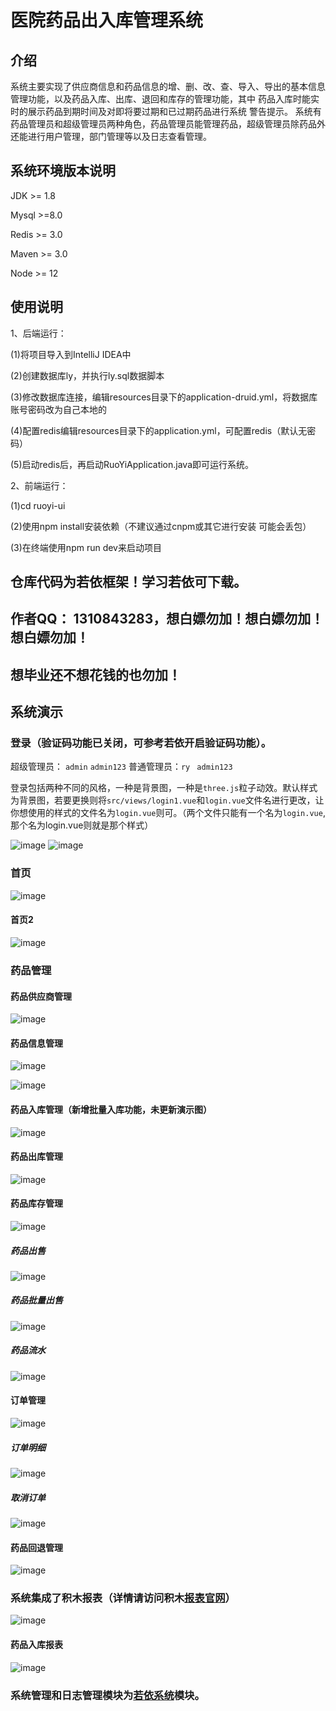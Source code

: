 # 医院药品出入库管理系统

## 介绍
系统主要实现了供应商信息和药品信息的增、删、改、查、导入、导出的基本信息管理功能，以及药品入库、出库、退回和库存的管理功能，其中 药品入库时能实时的展示药品到期时间及对即将要过期和已过期药品进行系统 警告提示。
系统有药品管理员和超级管理员两种角色，药品管理员能管理药品，超级管理员除药品外还能进行用户管理，部门管理等以及日志查看管理。



## 系统环境版本说明

JDK >= 1.8 

Mysql >=8.0

Redis >= 3.0

Maven >= 3.0

Node >= 12

## 使用说明

1、后端运行：

(1)将项目导入到IntelliJ IDEA中

(2)创建数据库ly，并执行ly.sql数据脚本

(3)修改数据库连接，编辑resources目录下的application-druid.yml，将数据库账号密码改为自己本地的

(4)配置redis编辑resources目录下的application.yml，可配置redis（默认无密码）

(5)启动redis后，再启动RuoYiApplication.java即可运行系统。

2、前端运行：

(1)cd ruoyi-ui

(2)使用npm install安装依赖（不建议通过cnpm或其它进行安装 可能会丢包）

(3)在终端使用npm run dev来启动项目

## 仓库代码为若依框架！学习若依可下载。



## 作者QQ： 1310843283，想白嫖勿加！想白嫖勿加！想白嫖勿加！



## 想毕业还不想花钱的也勿加！

## 系统演示

### 登录（验证码功能已关闭，可参考若依开启验证码功能）。

超级管理员： `admin` `admin123` 普通管理员：`ry`  ` admin123`



登录包括两种不同的风格，一种是背景图，一种是`three.js`粒子动效。默认样式为背景图，若要更换则将`src/views/login1.vue`和`login.vue`文件名进行更改，让你想使用的样式的文件名为`login.vue`则可。（两个文件只能有一个名为`login.vue`,那个名为login.vue则就是那个样式）

![image](https://github.com/ybliuyb/HospitalDrug-In-Out/assets/99953375/3d2a43d9-4a17-4938-ba3b-20fa5bb78f7f)
![image](https://github.com/ybliuyb/HospitalDrug-In-Out/assets/99953375/4b58e375-6f5d-417b-868d-75435b11adb7)


### 首页


![image](https://github.com/ybliuyb/HospitalDrug-In-Out/assets/99953375/dae76f75-6384-42d9-b8ce-f3b38408fce6)

#### 	 首页2

![image](https://github.com/ybliuyb/HospitalDrug-In-Out/assets/99953375/a0ba7960-ee1f-4e5d-8bbc-7fe609ba21f0)

### 药品管理

####    药品供应商管理  

![image](https://github.com/ybliuyb/HospitalDrug-In-Out/assets/99953375/7ef8f015-666a-4e9c-9ada-20bcaa748842)

####  药品信息管理

![image](https://github.com/ybliuyb/HospitalDrug-In-Out/assets/99953375/719b0ef1-7310-4135-9437-cf1341a5bc0a)

![image](https://github.com/ybliuyb/HospitalDrug-In-Out/assets/99953375/775f50a8-5f01-4bd1-b0c4-5396efd4f665)

####    药品入库管理（新增批量入库功能，未更新演示图）

![image](https://github.com/ybliuyb/HospitalDrug-In-Out/assets/99953375/a133b3a6-fdf3-470a-ad1a-e7baa484a2a0)

#### 药品出库管理

![image](https://github.com/ybliuyb/HospitalDrug-In-Out/assets/99953375/1b94de5b-458d-465a-8884-ccb55cf62df4)

#### 药品库存管理

![image](https://github.com/ybliuyb/HospitalDrug-In-Out/assets/99953375/bc2e2bbc-92a1-43b9-8948-05cacf42777c)
##### 药品出售

![image](https://github.com/ybliuyb/HospitalDrug-In-Out/assets/99953375/84a90fd5-7e5b-4651-8545-02451089813c)

##### 药品批量出售

![image](https://github.com/ybliuyb/HospitalDrug-In-Out/assets/99953375/1f78d4a2-414e-468f-85ea-5cab35397b21)



##### 药品流水

![image](https://github.com/ybliuyb/HospitalDrug-In-Out/assets/99953375/6111ae40-13ad-474d-9c97-2f6d3b37666d)

#### 订单管理

![image](https://github.com/ybliuyb/HospitalDrug-In-Out/assets/99953375/8e7415ca-3bdd-4c24-9fde-3be199e411e1)

##### 订单明细

![image](https://github.com/ybliuyb/HospitalDrug-In-Out/assets/99953375/0b4117a9-45db-41ac-98f3-2b218c6fcae8)

##### 取消订单

![image](https://github.com/ybliuyb/HospitalDrug-In-Out/assets/99953375/59110319-0c69-4760-8165-abfe281d8ff7)

####  药品回退管理

![image](https://github.com/ybliuyb/HospitalDrug-In-Out/assets/99953375/8bdcb16c-d483-46c2-a035-a6e19685dbc4)

### 系统集成了积木报表（详情请访问积木[报表官网](http://www.jimureport.com/)）

![image](https://github.com/ybliuyb/HospitalDrug-In-Out/assets/99953375/d0266ba7-5108-4c9c-9343-a7cd48ee58c9)

#### 药品入库报表

![image](https://github.com/ybliuyb/HospitalDrug-In-Out/assets/99953375/ecdcd767-f9a9-4a5e-9a56-db58a5255563)

### 系统管理和日志管理模块为[若依系统](http://www.ruoyi.vip/)模块。
